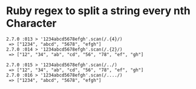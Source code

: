 # Ruby regex to split a string every nth Character

```
2.7.0 :013 > '1234abcd5678efgh'.scan(/.{4}/)
 => ["1234", "abcd", "5678", "efgh"]
2.7.0 :014 > '1234abcd5678efgh'.scan(/.{2}/)
 => ["12", "34", "ab", "cd", "56", "78", "ef", "gh"]
```

```
2.7.0 :015 > '1234abcd5678efgh'.scan(/../)
 => ["12", "34", "ab", "cd", "56", "78", "ef", "gh"]
2.7.0 :016 > '1234abcd5678efgh'.scan(/..../)
 => ["1234", "abcd", "5678", "efgh"]
```
